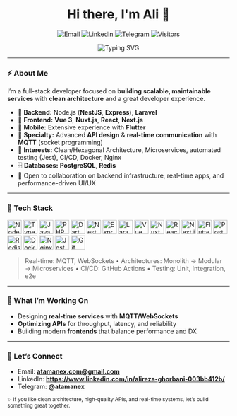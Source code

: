 <!-- Replace: YOUR_NAME | USERNAME | YOUR_EMAIL | YOUR_LINKEDIN | YOUR_TELEGRAM -->
<!-- Tip: Keep just the sections you like. Everything is modular. -->

<h1 align="center">Hi there, I'm Ali 👋</h1>

<p align="center">
  <a href="mailto:atamanex.com@gmail.com"><img alt="Email" src="https://img.shields.io/badge/Email-24292E?style=for-the-badge&logo=gmail&logoColor=white"></a>
  <a href="https://www.linkedin.com/in/alireza-ghorbani-003bb412b/"><img alt="LinkedIn" src="https://img.shields.io/badge/LinkedIn-0A66C2?style=for-the-badge&logo=linkedin&logoColor=white"></a>
  <a href="https://t.me/atamanex"><img alt="Telegram" src="https://img.shields.io/badge/Telegram-26A5E4?style=for-the-badge&logo=telegram&logoColor=white"></a>
  <img alt="Visitors" src="https://komarev.com/ghpvc/?username=USERNAME&style=for-the-badge&color=0e75b6">
</p>

<p align="center">
  <img src="https://media.licdn.com/dms/image/v2/C5616AQEXqW-jihxlEQ/profile-displaybackgroundimage-shrink_350_1400/profile-displaybackgroundimage-shrink_350_1400/0/1574323763003?e=1758153600&v=beta&t=QJZwuBx2UmXfIJ54Yhv16-JdKIsfhe1M2rDaeIUuSRg" alt="Typing SVG" />
</p>

---

### ⚡ About Me
I’m a full-stack developer focused on **building scalable, maintainable services** with **clean architecture** and a great developer experience.

- 🧩 **Backend:** Node.js (**NestJS**, **Express**), **Laravel**  
- 🎨 **Frontend:** **Vue 3**, **Nuxt.js**, **React**, **Next.js**  
- 📱 **Mobile:** Extensive experience with **Flutter**  
- 🔌 **Specialty:** Advanced **API design** & **real-time communication** with **MQTT** (socket programming)  
- 🧱 **Interests:** Clean/Hexagonal Architecture, Microservices, automated testing (Jest), CI/CD, Docker, Nginx  
- 🗄️ **Databases:** **PostgreSQL**, **Redis**  
- 🤝 Open to collaboration on backend infrastructure, real-time apps, and performance-driven UI/UX

---

### 🧰 Tech Stack
<p align="left">
  <!-- Platforms & Languages -->
  <img src="https://cdn.jsdelivr.net/gh/devicons/devicon/icons/nodejs/nodejs-original.svg" height="32" alt="Node.js" />
  <img src="https://cdn.jsdelivr.net/gh/devicons/devicon/icons/typescript/typescript-original.svg" height="32" alt="TypeScript" />
  <img src="https://cdn.jsdelivr.net/gh/devicons/devicon/icons/javascript/javascript-original.svg" height="32" alt="JavaScript" />
  <img src="https://cdn.jsdelivr.net/gh/devicons/devicon/icons/php/php-original.svg" height="32" alt="PHP" />
  <img src="https://cdn.jsdelivr.net/gh/devicons/devicon/icons/dart/dart-original.svg" height="32" alt="Dart" />
  <!-- Frameworks -->
  <img src="https://pbs.twimg.com/profile_images/1110148780991623201/vlqCsAVP_400x400.png" height="32" alt="NestJS" />
  <img src="https://cdn.jsdelivr.net/gh/devicons/devicon/icons/express/express-original.svg" height="32" alt="Express" />
  <img src="https://cdn.rswebsols.com/wp-content/uploads/2022/09/Laravel-PHP-framework-logo-630x234.png?strip=all&lossy=1&ssl=1" height="32" alt="Laravel" />
  <img src="https://cdn.jsdelivr.net/gh/devicons/devicon/icons/vuejs/vuejs-original.svg" height="32" alt="Vue" />
  <img src="https://cdn.jsdelivr.net/gh/devicons/devicon/icons/nuxtjs/nuxtjs-original.svg" height="32" alt="Nuxt" />
  <img src="https://cdn.jsdelivr.net/gh/devicons/devicon/icons/react/react-original.svg" height="32" alt="React" />
  <img src="https://cdn.jsdelivr.net/gh/devicons/devicon/icons/nextjs/nextjs-original.svg" height="32" alt="Next.js" />
  <img src="https://cdn.jsdelivr.net/gh/devicons/devicon/icons/flutter/flutter-original.svg" height="32" alt="Flutter" />
  <!-- Databases & Infra -->
  <img src="https://cdn.jsdelivr.net/gh/devicons/devicon/icons/postgresql/postgresql-original.svg" height="32" alt="PostgreSQL" />
  <img src="https://cdn.jsdelivr.net/gh/devicons/devicon/icons/redis/redis-original.svg" height="32" alt="Redis" />
  <img src="https://cdn.jsdelivr.net/gh/devicons/devicon/icons/docker/docker-original.svg" height="32" alt="Docker" />
  <img src="https://cdn.jsdelivr.net/gh/devicons/devicon/icons/nginx/nginx-original.svg" height="32" alt="Nginx" />
  <!-- Tools -->
  <img src="https://cdn.jsdelivr.net/gh/devicons/devicon/icons/jest/jest-plain.svg" height="32" alt="Jest" />
  <img src="https://cdn.jsdelivr.net/gh/devicons/devicon/icons/git/git-original.svg" height="32" alt="Git" />
</p>

> Real-time: MQTT, WebSockets • Architectures: Monolith → Modular → Microservices • CI/CD: GitHub Actions • Testing: Unit, Integration, e2e

---

### 🚀 What I’m Working On
- Designing **real-time services** with **MQTT/WebSockets**
- **Optimizing APIs** for throughput, latency, and reliability
- Building modern **frontends** that balance performance and DX

---

### 🤝 Let’s Connect
- Email: **atamanex.com@gmail.com**
- LinkedIn: **https://www.linkedin.com/in/alireza-ghorbani-003bb412b/**
- Telegram: **@atamanex**

<sub>✨ If you like clean architecture, high-quality APIs, and real-time systems, let’s build something great together.</sub>
